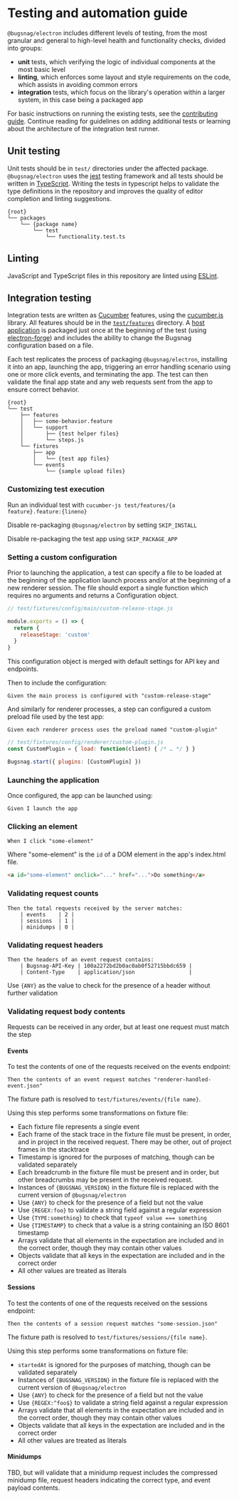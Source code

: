 # Testing and automation guide

`@bugsnag/electron` includes different levels of testing, from the most granular and general to high-level health and functionality checks, divided into groups:

* **unit** tests, which verifying the logic of individual components at the most basic level
* **linting**, which enforces some layout and style requirements on the code, which assists in avoiding common errors
* **integration** tests, which focus on the library's operation within a larger system, in this case being a packaged app

For basic instructions on running the existing tests, see the [contributing guide](../CONTRIBUTING.md). Continue reading for guidelines on adding additional tests or learning about the architecture of the integration test runner.

## Unit testing

Unit tests should be in `test/` directories under the affected package. `@bugsnag/electron` uses the [jest](https://jestjs.io/) testing framework and all tests should be written in  [TypeScript](https://www.typescriptlang.org/). Writing the tests in typescript helps to validate the type definitions in the repository and improves the quality of editor completion and linting suggestions.

```
{root}
└── packages
    └── {package name}
        └── test
            └── functionality.test.ts
```

## Linting

JavaScript and TypeScript files in this repository are linted using [ESLint](https://eslint.org/).

## Integration testing

Integration tests are written as [Cucumber](https://cucumber.io/) features, using the [cucumber.js](https://cucumber.io/docs/installation/javascript/) library. All features should be in the [`test/features`](features) directory. A [host application](fixtures/app) is packaged just once at the beginning of the test (using [electron-forge](https://www.electronforge.io/)) and includes the ability to change the Bugsnag configuration based on a file.

Each test replicates the process of packaging `@bugsnag/electron`, installing it into an app, launching the app, triggering an error handling scenario using one or more click events, and terminating the app. The test can then validate the final app state and any web requests sent from the app to ensure correct behavior.

```
{root}
└── test
    ├── features
    │   ├── some-behavior.feature
    │   └── support
    │       ├── {test helper files}
    │       └── steps.js
    └── fixtures
        ├── app
        │   └── {test app files}
        └── events
            └── {sample upload files}
```

### Customizing test execution

Run an individual test with `cucumber-js test/features/{a feature}.feature:{lineno}`

Disable re-packaging `@bugsnag/electron` by setting `SKIP_INSTALL`

Disable re-packaging the test app using `SKIP_PACKAGE_APP`

### Setting a custom configuration

Prior to launching the application, a test can specify a file to be loaded at the beginning of the application launch process and/or at the beginning of a new renderer session. The file should export a single function which requires no arguments and returns a Configuration object.

```js
// test/fixtures/config/main/custom-release-stage.js

module.exports = () => {
  return {
    releaseStage: 'custom'
  }
}
```
This configuration object is merged with default settings for API key and endpoints.

Then to include the configuration:

```gherkin
Given the main process is configured with "custom-release-stage"
```

And similarly for renderer processes, a step can configured a custom preload file used by the test app:

```gherkin
Given each renderer process uses the preload named "custom-plugin"
```

```js
// test/fixtures/config/renderer/custom-plugin.js
const CustomPlugin = { load: function(client) { /* … */ } }

Bugsnag.start({ plugins: [CustomPlugin] })
```

### Launching the application

Once configured, the app can be launched using:

```gherkin
Given I launch the app
```

### Clicking an element

```gherkin
When I click "some-element"
```
Where "some-element" is the `id` of a DOM element in the app's index.html file.

```html
<a id="some-element" onclick="..." href="...">Do something</a>
```

### Validating request counts

```gherkin
Then the total requests received by the server matches:
    | events    | 2 |
    | sessions  | 1 |
    | minidumps | 0 |
```

### Validating request headers

```gherkin
Then the headers of an event request contains:
    | Bugsnag-API-Key | 100a2272bd2b0ac0ab0f52715bbdc659 |
    | Content-Type    | application/json                 |
```
Use `{ANY}` as the value to check for the presence of a header without further validation

### Validating request body contents

Requests can be received in any order, but at least one request must match the step

#### Events

To test the contents of one of the requests received on the events endpoint:

```gherkin
Then the contents of an event request matches "renderer-handled-event.json"
```
The fixture path is resolved to `test/fixtures/events/{file name}`.

Using this step performs some transformations on fixture file:

* Each fixture file represents a single event
* Each frame of the stack trace in the fixture file must be present, in order, and in project in the received request. There may be other, out of project frames in the stacktrace
* Timestamp is ignored for the purposes of matching, though can be validated separately
* Each breadcrumb in the fixture file must be present and in order, but other breadcrumbs may be present in the received request.
* Instances of `{BUGSNAG_VERSION}` in the fixture file is replaced with the current version of `@bugsnag/electron`
* Use `{ANY}` to check for the presence of a field but not the value
* Use `{REGEX:foo}` to validate a string field against a regular expression
* Use `{TYPE:something}` to check that `typeof value === something`
* Use `{TIMESTAMP}` to check that a value is a string containing an ISO 8601 timestamp
* Arrays validate that all elements in the expectation are included and in the correct order, though they may contain other values
* Objects validate that all keys in the expectation are included and in the correct order
* All other values are treated as literals

#### Sessions

To test the contents of one of the requests received on the sessions endpoint:

```gherkin
Then the contents of a session request matches "some-session.json"
```
The fixture path is resolved to `test/fixtures/sessions/{file name}`.

Using this step performs some transformations on fixture file:

* `startedAt` is ignored for the purposes of matching, though can be validated separately
* Instances of `{BUGSNAG_VERSION}` in the fixture file is replaced with the current version of `@bugsnag/electron`
* Use `{ANY}` to check for the presence of a field but not the value
* Use `{REGEX:^foo$}` to validate a string field against a regular expression
* Arrays validate that all elements in the expectation are included and in the correct order, though they may contain other values
* Objects validate that all keys in the expectation are included and in the correct order
* All other values are treated as literals

#### Minidumps

TBD, but will validate that a minidump request includes the compressed minidump file, request headers indicating the correct type, and event payload contents.

